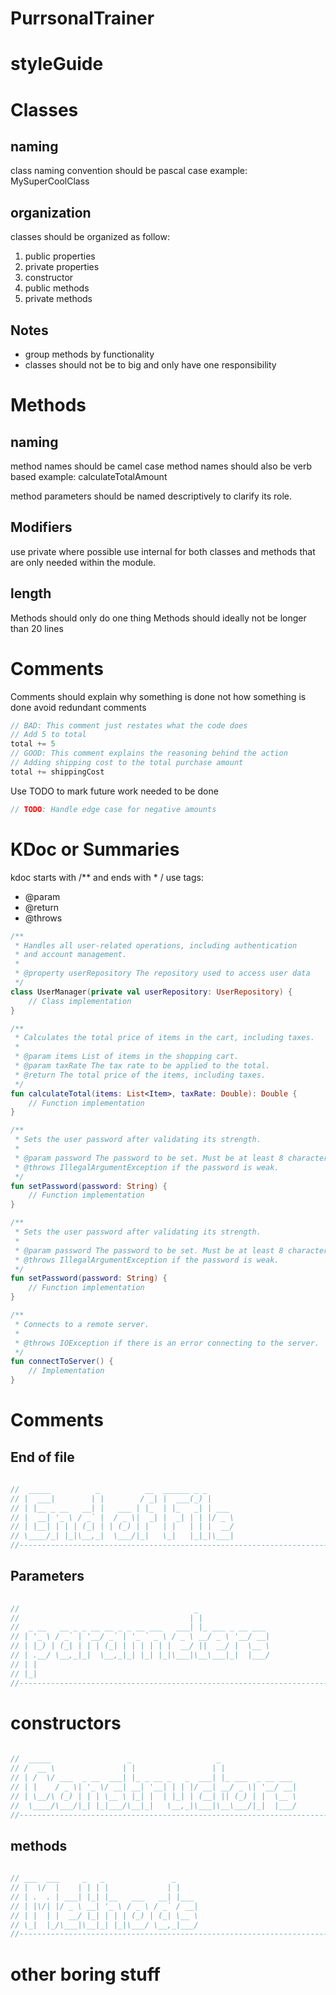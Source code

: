 # PurrsonalTrainer
# styleGuide
# Classes
## naming
class naming convention should be pascal case
example: MySuperCoolClass

## organization

classes should be organized as follow:
1. public properties
2. private properties
3. constructor
4. public methods
5. private methods

## Notes
- group methods by functionality
- classes should not be to big and only have one responsibility

# Methods
## naming
method names should be camel case
method names should also be verb based 
example: calculateTotalAmount

method parameters should be named descriptively to clarify its role.

## Modifiers

use private where possible
use internal for both classes and methods that are only needed within the module.

## length
Methods should only do one thing
Methods should ideally not be longer than 20 lines

# Comments
Comments should explain why something is done not how something is done
avoid redundant comments

``` kotlin
// BAD: This comment just restates what the code does 
// Add 5 to total 
total += 5 
// GOOD: This comment explains the reasoning behind the action 
// Adding shipping cost to the total purchase amount 
total += shippingCost
```

Use TODO to mark future work needed to be done
``` kotlin
// TODO: Handle edge case for negative amounts
```

# KDoc or Summaries

kdoc starts with /** and ends with  * /
use tags:
- @param
- @return
- @throws

``` kotlin
/**
 * Handles all user-related operations, including authentication
 * and account management.
 *
 * @property userRepository The repository used to access user data
 */
class UserManager(private val userRepository: UserRepository) {
    // Class implementation
}

/**
 * Calculates the total price of items in the cart, including taxes.
 *
 * @param items List of items in the shopping cart.
 * @param taxRate The tax rate to be applied to the total.
 * @return The total price of the items, including taxes.
 */
fun calculateTotal(items: List<Item>, taxRate: Double): Double {
    // Function implementation
}

/**
 * Sets the user password after validating its strength.
 *
 * @param password The password to be set. Must be at least 8 characters long.
 * @throws IllegalArgumentException if the password is weak.
 */
fun setPassword(password: String) {
    // Function implementation
}

/**
 * Sets the user password after validating its strength.
 *
 * @param password The password to be set. Must be at least 8 characters long.
 * @throws IllegalArgumentException if the password is weak.
 */
fun setPassword(password: String) {
    // Function implementation
}

/**
 * Connects to a remote server.
 *
 * @throws IOException if there is an error connecting to the server.
 */
fun connectToServer() {
    // Implementation
}

```

# Comments 
## End of file
``` kotlin
  
//  _____          _          __  ______ _ _      
// |  ___|        | |        / _| |  ___(_) |     
// | |__ _ __   __| |   ___ | |_  | |_   _| | ___ 
// |  __| '_ \ / _` |  / _ \|  _| |  _| | | |/ _ \
// | |__| | | | (_| | | (_) | |   | |   | | |  __/
// \____/_| |_|\__,_|  \___/|_|   \_|   |_|_|\___|
//---------------------------------------------------------------------------------
```

## Parameters
``` kotlin
  
//                                       _                
//                                      | |               
//  _ __   __ _ _ __ __ _ _ __ ___   ___| |_ ___ _ __ ___ 
// | '_ \ / _` | '__/ _` | '_ ` _ \ / _ \ __/ _ \ '__/ __|
// | |_) | (_| | | | (_| | | | | | |  __/ ||  __/ |  \__ \
// | .__/ \__,_|_|  \__,_|_| |_| |_|\___|\__\___|_|  |___/
// | |                                                    
// |_|
//---------------------------------------------------------------------------------
```

# constructors

``` kotlin
  
//  _____                 _                   _                 
// /  __ \               | |                 | |                
// | /  \/ ___  _ __  ___| |_ _ __ _   _  ___| |_ ___  _ __ ___ 
// | |    / _ \| '_ \/ __| __| '__| | | |/ __| __/ _ \| '__/ __|
// | \__/\ (_) | | | \__ \ |_| |  | |_| | (__| || (_) | |  \__ \
//  \____/\___/|_| |_|___/\__|_|   \__,_|\___|\__\___/|_|  |___/
//---------------------------------------------------------------------------------
```

## methods
``` kotlin
  
// ___  ___     _   _               _     
// |  \/  |    | | | |             | |    
// | .  . | ___| |_| |__   ___   __| |___ 
// | |\/| |/ _ \ __| '_ \ / _ \ / _` / __|
// | |  | |  __/ |_| | | | (_) | (_| \__ \
// \_|  |_/\___|\__|_| |_|\___/ \__,_|___/
//---------------------------------------------------------------------------------
```


# other boring stuff
